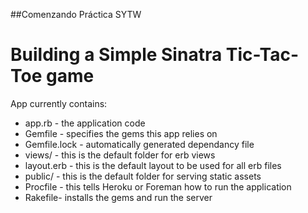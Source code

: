 ##Comenzando Práctica SYTW


Building a Simple Sinatra Tic-Tac-Toe game 
==================================================

App currently contains:

* app.rb - the application code
* Gemfile - specifies the gems this app relies on
* Gemfile.lock - automatically generated dependancy file
* views/ - this is the default folder for erb views
* layout.erb - this is the default layout to be used for all erb files
* public/ - this is the default folder for serving static assets
* Procfile - this tells Heroku or Foreman how to run the application
* Rakefile- installs the gems and run the server


